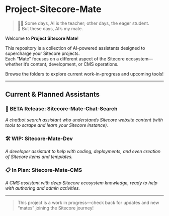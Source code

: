 # Project-Sitecore-Mate

> 🧑‍💻 Some days, AI is the teacher; other days, the eager student.\
> 🤖 But these days, AI’s my mate.

Welcome to **Project Sitecore Mate**!

This repository is a collection of AI-powered assistants designed to supercharge your Sitecore projects.  
Each “Mate” focuses on a different aspect of the Sitecore ecosystem—whether it’s content, development, or CMS operations.

Browse the folders to explore current work-in-progress and upcoming tools!

---

## Current & Planned Assistants

### 🚀 BETA Release: Sitecore-Mate-Chat-Search
*A chatbot search assistant who understands Sitecore website content (with tools to scrape and learn your Sitecore instance).*

### 🛠️ WIP: Sitecore-Mate-Dev
*A developer assistant to help with coding, deployments, and even creation of Sitecore items and templates.*

### 📋 In Plan: Sitecore-Mate-CMS
*A CMS assistant with deep Sitecore ecosystem knowledge, ready to help with authoring and admin activities.*

---

> This project is a work in progress—check back for updates and new “mates” joining the Sitecore journey!
